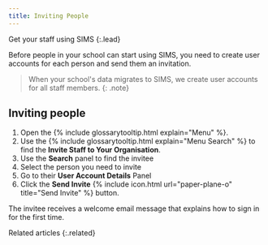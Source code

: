 ```yaml
---
title: Inviting People
---
```


Get your staff using SIMS
{:.lead}

Before people in your school can start using SIMS, you need to create user accounts for each person and send them an invitation.

> When your school's data migrates to SIMS, we create user accounts for all staff members.
{: .note}

## Inviting people

1. Open the {% include glossarytooltip.html explain="Menu" %}.
1. Use the {% include glossarytooltip.html explain="Menu Search" %} to find the **Invite Staff to Your Organisation**.
1. Use the **Search** panel to find the invitee
1. Select the person you need to invite
1. Go to their **User Account Details** Panel
1. Click the **Send Invite** {% include icon.html url="paper-plane-o" title="Send Invite" %} button.

The invitee receives a welcome email message that explains how to sign in for the first time.

Related articles
{:.related}